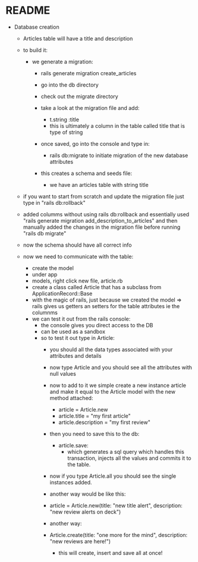 # README


* Database creation
  - Articles table will have a title and description
  - to build it:
    - we generate a migration:
        - rails generate migration create_articles
        - go into the db directory
        - check out the migrate directory
        - take a look at the migration file and add:
            - t.string :title
            - this is ultimately a column in the table called title that is type of string
        - once saved, go into the console and type in:
            - rails db:migrate to initiate migration of the new database attributes

        - this creates a schema and seeds file:
          - we have an articles table with string title

  - if you want to start from scratch and update the migration file just type in "rails db:rollback"

  - added columms without using rails db:rollback and essentially used "rails generate migration add_description_to_articles" and then manually added the changes in the migration file before running "rails db migrate"

  - now the schema should have all correct info

  - now we need to communicate with the table:
      - create the model
      - under app
      - models, right click new file, article.rb
      - create a class called Article that has a subclass from ApplicationRecord::Base
      - with the magic of rails, just because we created the model => rails gives us getters an setters for the table attributes ie the columnms
      - we can test it out from the rails console:
          - the console gives you direct access to the DB
          - can be used as a sandbox
          - so to test it out type in Article:
            - you should all the data types associated with your attributes and details
            - now type Article and you should see all the attributes with null values
            - now to add to it we simple create a new instance article and make it equal to the Article model with the new method attached:
              - article = Article.new
              - article.title = "my first article"
              - article.description = "my first review"
            - then you need to save this to the db:
                - article.save:
                  - which generates a sql query which handles this transaction, injects all the values and commits it to the table.
            - now if you type Article.all you should see the single instances added.

            - another way would be like this:
            - article = Article.new(title: "new title alert", description: "new review alerts on deck")

            - another way:
            - Article.create(title: "one more for the mind", description: "new reviews are here!")
              - this will create, insert and save all at once!
